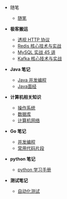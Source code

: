 * 随笔

  * [随笔](god/note/READEMD.md)
* **极客搬运**

  * [透视 HTTP 协议](god/jk_http/README.md)
  * [Redis 核心技术与实战](god/jk_redis/开篇词_这样学Redis_才能技高一筹.md)
  * [MySQL 实战 45 讲](god/jk_mysql/开篇词_这一次_让我们一起来搞懂MySQL.md)
  * [Kafka 核心技术与实战](god/jk_kafka/开篇词_为什么要学习Kafka.md)
* **Java 笔记**

  * [Java 并发编程](god/java_concurrent/进程与线程.md)
  * [Java面经](god/java_offer/)
* **计算机相关知识**

  * [操作系统](god/computer/概述.md)
  * [数据库](god/database/事务.md)
  * [计算机网络](god/computer_internet/概述.md)
* **Go 笔记**

  * [并发编程](god/go_concurrent/1.Goroutine.md)
  * [常用代码片段](god/golang-common/1.yaml.md)
* **python 笔记**

  * [python 学习手册](god/python_note/README.md)
* **测试笔记**

  * [自动化测试](god/testnode/automated_testing.md)
